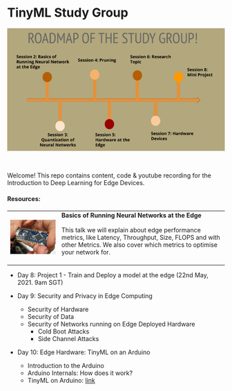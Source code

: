 # TinyML Study Group

<img alt="Study Group." align="center" src="images/Roadmap.png"></a><br><br>&nbsp;&nbsp;&nbsp;<br>

Welcome! This repo contains content, code & youtube recording for the Introduction to Deep Learning for Edge Devices.

#### Resources:
<p>

| | |
| ----------- | ----------- |
|<a href="week2"><img alt="https://github.com/scaledown-team/study-group/blob/main/week%20wise%20content/week2.md" width="400" src="images/week2.jpeg"></a>|**Basics of Running Neural Networks at the Edge** <br/><br/> This talk we will explain about edge performance metrics, like Latency, Throughput, Size, FLOPS and with other Metrics. We also cover which metrics to optimise your network for.<br/><br/>|

- Day 8: Project 1 - Train and Deploy a model at the edge (22nd May, 2021. 9am SGT)

- Day 9: Security and Privacy in Edge Computing
  - Security of Hardware
  - Security of Data
  - Security of Networks running on Edge Deployed Hardware
    - Cold Boot Attacks
    - Side Channel Attacks
    
- Day 10: Edge Hardware: TinyML on an Arduino
  - Introduction to the Arduino
  - Arduino Internals: How does it work?
  - TinyML on Arduino: [link](https://twitter.com/ElectromakerIO/status/1341782133656969216?s=20)
